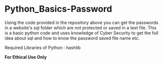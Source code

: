 # Python_Basics-Password
Using the code provided in the repository above you can get the passwords in a website's sql folder which are not protected or saved in a text file.
This is a basic python code and uses knowledge of Cyber Security to get the full idea about sql and how to know the password saved file name etc.


Required Libraries of Python : hashlib

**For Ethical Use Only**
